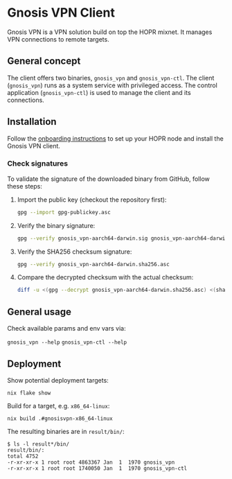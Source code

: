 # Gnosis VPN Client

Gnosis VPN is a VPN solution build on top the HOPR mixnet.
It manages VPN connections to remote targets.

## General concept

The client offers two binaries, `gnosis_vpn` and `gnosis_vpn-ctl`.
The client (`gnosis_vpn`) runs as a system service with privileged access.
The control application (`gnosis_vpn-ctl`) is used to manage the client and its connections.

## Installation

Follow the [onboarding instructions](./ONBOARDING.md) to set up your HOPR node and install the Gnosis VPN client.

### Check signatures

To validate the signature of the downloaded binary from GitHub, follow these steps:

1. Import the public key (checkout the repository first):

   ```bash
   gpg --import gpg-publickey.asc
   ```

2. Verify the binary signature:

   ```bash
   gpg --verify gnosis_vpn-aarch64-darwin.sig gnosis_vpn-aarch64-darwin
   ```

3. Verify the SHA256 checksum signature:

   ```bash
   gpg --verify gnosis_vpn-aarch64-darwin.sha256.asc
   ```

4. Compare the decrypted checksum with the actual checksum:

   ```bash
   diff -u <(gpg --decrypt gnosis_vpn-aarch64-darwin.sha256.asc) <(shasum -a 256 gnosis_vpn-aarch64-darwin)
   ```

## General usage

Check available params and env vars via:

`gnosis_vpn --help`
`gnosis_vpn-ctl --help`

## Deployment

Show potential deployment targets:

`nix flake show`

Build for a target, e.g. `x86_64-linux`:

`nix build .#gnosisvpn-x86_64-linux`

The resulting binaries are in `result/bin/`:

```
$ ls -l result*/bin/
result/bin/:
total 4752
-r-xr-xr-x 1 root root 4863367 Jan  1  1970 gnosis_vpn
-r-xr-xr-x 1 root root 1740050 Jan  1  1970 gnosis_vpn-ctl
```
